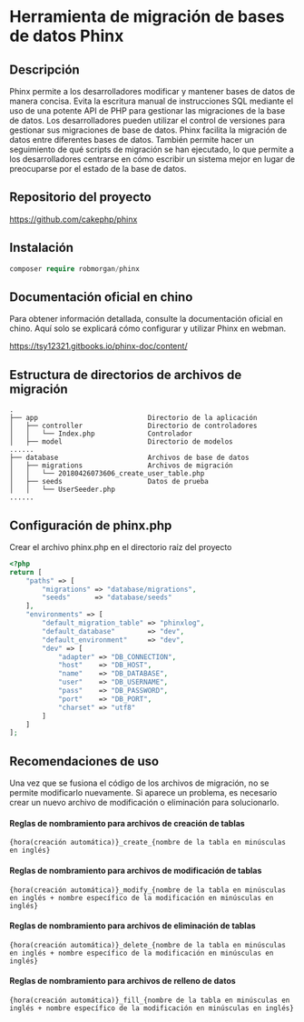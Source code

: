 # Herramienta de migración de bases de datos Phinx

## Descripción

Phinx permite a los desarrolladores modificar y mantener bases de datos de manera concisa. Evita la escritura manual de instrucciones SQL mediante el uso de una potente API de PHP para gestionar las migraciones de la base de datos. Los desarrolladores pueden utilizar el control de versiones para gestionar sus migraciones de base de datos. Phinx facilita la migración de datos entre diferentes bases de datos. También permite hacer un seguimiento de qué scripts de migración se han ejecutado, lo que permite a los desarrolladores centrarse en cómo escribir un sistema mejor en lugar de preocuparse por el estado de la base de datos.

## Repositorio del proyecto

https://github.com/cakephp/phinx

## Instalación

```php
composer require robmorgan/phinx
```

## Documentación oficial en chino

Para obtener información detallada, consulte la documentación oficial en chino. Aquí solo se explicará cómo configurar y utilizar Phinx en webman.

https://tsy12321.gitbooks.io/phinx-doc/content/

## Estructura de directorios de archivos de migración

```
.
├── app                           Directorio de la aplicación
│   ├── controller                Directorio de controladores
│   │   └── Index.php             Controlador
│   ├── model                     Directorio de modelos
......
├── database                      Archivos de base de datos
│   ├── migrations                Archivos de migración
│   │   └── 20180426073606_create_user_table.php
│   ├── seeds                     Datos de prueba
│   │   └── UserSeeder.php
......
```

## Configuración de phinx.php

Crear el archivo phinx.php en el directorio raíz del proyecto

```php
<?php
return [
    "paths" => [
        "migrations" => "database/migrations",
        "seeds"      => "database/seeds"
    ],
    "environments" => [
        "default_migration_table" => "phinxlog",
        "default_database"        => "dev",
        "default_environment"     => "dev",
        "dev" => [
            "adapter" => "DB_CONNECTION",
            "host"    => "DB_HOST",
            "name"    => "DB_DATABASE",
            "user"    => "DB_USERNAME",
            "pass"    => "DB_PASSWORD",
            "port"    => "DB_PORT",
            "charset" => "utf8"
        ]
    ]
];
```

## Recomendaciones de uso

Una vez que se fusiona el código de los archivos de migración, no se permite modificarlo nuevamente. Si aparece un problema, es necesario crear un nuevo archivo de modificación o eliminación para solucionarlo.

#### Reglas de nombramiento para archivos de creación de tablas

`{hora(creación automática)}_create_{nombre de la tabla en minúsculas en inglés}`

#### Reglas de nombramiento para archivos de modificación de tablas

`{hora(creación automática)}_modify_{nombre de la tabla en minúsculas en inglés + nombre específico de la modificación en minúsculas en inglés}`

#### Reglas de nombramiento para archivos de eliminación de tablas

`{hora(creación automática)}_delete_{nombre de la tabla en minúsculas en inglés + nombre específico de la modificación en minúsculas en inglés}`

#### Reglas de nombramiento para archivos de relleno de datos

`{hora(creación automática)}_fill_{nombre de la tabla en minúsculas en inglés + nombre específico de la modificación en minúsculas en inglés}`

